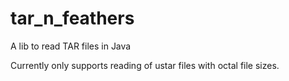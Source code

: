 # tar_n_feathers
A lib to read TAR files in Java

Currently only supports reading of ustar files with octal file sizes. 

